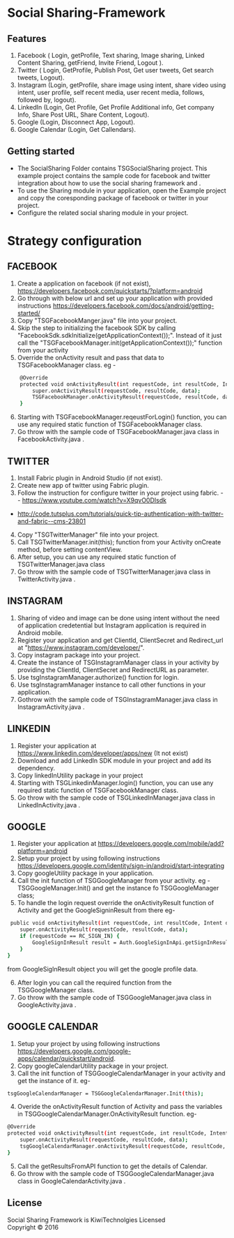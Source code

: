 Social Sharing-Framework
=============
## Features
1. Facebook ( Login, getProfile, Text sharing, Image sharing, Linked Content Sharing, getFriend, Invite Friend, Logout ).
2. Twitter ( Login, GetProfile, Publish Post, Get user tweets, Get search tweets, Logout).
3. Instagram (Login, getProfile, share image using intent, share video using intent, user profile, self recent media, user recent media, follows, followed by, logout).
4. LinkedIn (Login, Get Profile, Get Profile Additional info, Get company Info, Share Post URL, Share Content, Logout).
5. Google (Login, Disconnect App, Logout).
6. Google Calendar (Login, Get Callendars).

Getting started
----------------
- The SocialSharing  Folder contains TSGSocialSharing project. This example  project contains the sample code for facebook and twitter integration about how to use the social sharing framework and .
- To use the Sharing module in your application, open the Example project and copy the coresponding package of facebook or twitter in your project.
- Configure the related social sharing module in your project.

Strategy configuration
======================

FACEBOOK
--------
1. Create a application on facebook (if not exist), https://developers.facebook.com/quickstarts/?platform=android
2. Go through with below url and set up your application with provided instructions
 https://developers.facebook.com/docs/android/getting-started/
3. Copy "TSGFacebookManger.java" file into your project.
4. Skip the step to initializing the facebook SDK by calling "FacebookSdk.sdkInitialize(getApplicationContext());". Instead of it just call the "TSGFacebookManager.init(getApplicationContext());" function from your activity
5. Override the onActivity result and pass that data to TSGFacebookManager class. eg - 

```sh
	@Override
    protected void onActivityResult(int requestCode, int resultCode, Intent data) {
        super.onActivityResult(requestCode, resultCode, data);
        TSGFacebookManager.onActivityResult(requestCode, resultCode, data);
    }
```
6. Starting with TSGFacebookManager.reqeustForLogin() function, you can use any required static function of TSGFacebookManager class.
7. Go throw with the sample code of TSGFacebookManager.java class in FacebookActivity.java .


TWITTER
--------
1. Install Fabric plugin in Android Studio (if not exist).
2. Create new app of twitter using Fabric plugin.
3. Follow the instruction for configure twitter in your project using fabric. - - https://www.youtube.com/watch?v=X9qvO0DIsdk
- http://code.tutsplus.com/tutorials/quick-tip-authentication-with-twitter-and-fabric--cms-23801
4. Copy "TSGTwitterManager" file into your project.
5. Call TSGTwitterManager.init(this); function from your Activity onCreate method, before setting contentView.
6. After setup, you can use any required static function of TSGTwitterManager.java class
7. Go throw with the sample code of TSGTwitterManager.java class in TwitterActivity.java .

INSTAGRAM
--------
1. Sharing of video and image can be done using intent without the need of application credetential but Instagram application is required in Android mobile.
1. Register your application and get ClientId, ClientSecret and Redirect_url at "https://www.instagram.com/developer/".
2. Copy instagram package into your project.
3. Create the instance of TSGInstagramManager class in your activity by providing the ClientId, ClientSecret and RedirectURL as parameter.
4. Use tsgInstagramManager.authorize() function for login.
5. Use tsgInstagramManager instance to call other functions in your application.
6. Gothrow with the sample code of TSGInstagramManager.java class in InstagramActivity.java .

LINKEDIN
--------

1. Register your application at https://www.linkedin.com/developer/apps/new (It not exist)
2. Download and add LinkedIn SDK module in your project and add its dependency.
3. Copy linkedInUtility package in your project
4. Starting with TSGLinkedinManager.login() function, you can use any required static function of TSGFacebookManager class.
5. Go throw with the sample code of TSGLinkedInManager.java class in LinkedInActivity.java .


GOOGLE
------
1. Register your application at https://developers.google.com/mobile/add?platform=android
2. Setup your project by using following instructions https://developers.google.com/identity/sign-in/android/start-integrating
3. Copy googleUtility package in your application.
4. Call the init function of TSGGoogleManager from your activity. eg - TSGGoogleManager.Init() and get the instance fo TSGGoogleManager class;
5. To handle the login request override the onActivityResult function of Activity and get the GoogleSigninResult from there eg- 

```sh
 public void onActivityResult(int requestCode, int resultCode, Intent data) {
    super.onActivityResult(requestCode, resultCode, data);
    if (requestCode == RC_SIGN_IN) {
        GoogleSignInResult result = Auth.GoogleSignInApi.getSignInResultFromIntent(data);
    }
}
```

from GoogleSigInResult object you will get the google profile data.

6. After login you can call the required function from the TSGGoogleManager class.
7. Go throw with the sample code of TSGGoogleManager.java class in GoogleActivity.java .


GOOGLE CALENDAR
---------------
1. Setup your project by using following instructions https://developers.google.com/google-apps/calendar/quickstart/android.
2. Copy googleCalendarUtility package in your project.
3. Call the init function of TSGGoogleCalendarManager in your activity and get the instance of it. eg- 
```sh
tsgGoogleCalendarManager = TSGGoogleCalendarManager.Init(this);
```
4. Overide the onActivityResult function of Activity and pass the variables in TSGGoogleCalendarManager.OnActivityResult function.
eg- 
```sh
@Override
protected void onActivityResult(int requestCode, int resultCode, Intent data) {
    super.onActivityResult(requestCode, resultCode, data);
    tsgGoogleCalendarManager.onActivityResult(requestCode, resultCode, data);
}
 ```
5. Call the getResultsFromAPI function to get the details of Calendar.
6. Go throw with the sample code of TSGGoogleCalendarManager.java class in GoogleCalendarActivity.java .


License
---------
Social Sharing Framework is KiwiTechnolgies Licensed  
Copyright © 2016